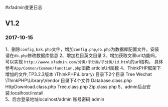 #xfadmin变更日志

## V1.2
### 2017-10-15

1、删除`config_bak.php`文件，增加`config.php`,`db.php`为数据库配置文件，安装请在`db.php`修改数据库信息
2、增加栏目英文目录
3、增加获取文章url功能吗，可以实现 `http://wwww.xfadmin.com/分类/子分类/子分类/id.html`的url结构，
具体参考`App/Common/Common/function.php`函数 articleUrl函数
4、ThinkPHP框架下增加的文件,TP3.2.3版本
\ThinkPHP\Library\ 目录下2个目录
Tree
Wechat
\ThinkPHP\Library\Vendor  目录下4个文件
Database.class.php
HttpDownload.class.php
Tree.class.php
Zip.class.php
5、admin后台安装:localhost/install  
5、后台登录地址localhost/admin  账号密码:admin
